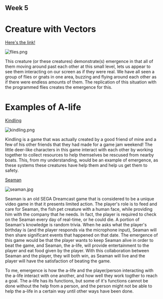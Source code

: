 ## Week 5

# Creature with Vectors

[Here's the link!](https://editor.p5js.org/griffin.gagler/sketches/kpSQ6i58h "Here's the link!")

![flies.png]({{site.baseurl}}/flies.png)

This creature (or these creatures) demonstrate(s) emergence in that all of them moving around past each other at this small level, lets us appear to see them interacting on our screen as if they were real. We have all seen a group of flies or gnats in one area, buzzing and flying around each other as if there were endless amounts of them. The replication of this situation with the programmed flies creates the emergence for this. 


# Examples of A-life

[Kindling](https://nuehado.itch.io/kindling)

![kindling.png]({{site.baseurl}}/kindling.png)

Kindling is a game that was actually created by a good friend of mine and a few of his other friends that they had made for a game jam weekend! The little deer-like characters in this game interact with each other by working together to collect resources to help themselves be rescused from nearby boats. This, from my understanding, would be an example of emergence, as these systems these creatures have help them and help us get them to safety.

[Seaman](https://www.youtube.com/watch?v=qehJWAolXgI)

![seaman.jpg]({{site.baseurl}}/seaman.jpg)

Seaman is an old SEGA Dreamcast game that is considered to be a unique video game in that it presents limited action. The player's role is to feed and care for Seaman, the fish pet creature with a human face, while providing him with the company that he needs. In fact, the player is required to check on the Seaman every day of real-time, or he could die. A portion of Seaman's knowledge is random trivia. When he asks what the player's birthday is (and the player responds via the microphone input), Seaman will then share significant events that happened on that date. The emergence of this game would be that the player wants to keep Seaman alive in order to beat the game, and Seaman, the a-life, will provide entertainment to the player and eat food given by the player. With this collaboration between Seaman and the player, they will both win, as Seaman will live and the player will have the satisfaction of beating the game. 

To me, emergence is how the a-life and the player/person interacting with the a-life interact with one another, and how well they work togther to reach a goal. The a-life has its functions, but some of it's functions cannot be done without the help from a person, and the person might not be able to help the a-life in a certain way until other ways have been done. 


